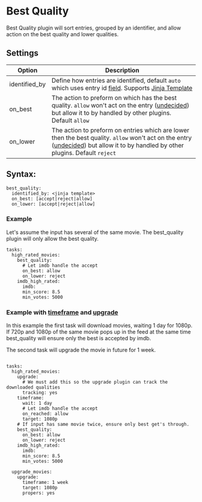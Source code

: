 # Best Quality
Best Quality plugin will sort entries, grouped by an identifier, and allow action on the best quality and lower qualities. 
## Settings

| **Option** | **Description** |
| --- | --- |
| identified_by | Define how entries are identified, default `auto` which uses entry id [field](https://flexget.com/Entry). Supports [Jinja Template](https://flexget.com/Jinja) |
| on_best | The action to preform on which has the best quality. `allow` won't act on the entry ([undecided](https://flexget.com/FilterOperations))  but allow it to by handled by other plugins. Default `allow` |
| on_lower | The action to preform on entries which are lower then the best quality. `allow` won't act on the entry ([undecided](https://flexget.com/FilterOperations))  but allow it to by handled by other plugins. Default `reject` |


## Syntax:

```
best_quality:
  identified_by: <jinja template>
  on_best: [accept|reject|allow]
  on_lower: [accept|reject|allow]
```

### Example
Let's assume the input has several of the same movie. The best_quality plugin will only allow the best quality.

```
tasks:
  high_rated_movies:
    best_quality:
      # Let imdb handle the accept
      on_best: allow
      on_lower: reject
    imdb_high_rated:
      imdb:
      min_score: 8.5
      min_votes: 5000
```

### Example with [timeframe](https://flexget.com/Plugins/timeframe) and [upgrade](https://flexget.com/Plugins/upgrade)

In this example the first task will download movies, waiting 1 day for 1080p. If 720p and 1080p of the same movie pops up in the feed at the same time best_quality will ensure only the best is accepted by imdb.

The second task will upgrade the movie in future for 1 week.

```

tasks:
  high_rated_movies:
    upgrade:
      # We must add this so the upgrade plugin can track the downloaded qualities
      tracking: yes
    timeframe:
      wait: 1 day
      # Let imdb handle the accept
      on_reached: allow
      target: 1080p
    # If input has same movie twice, ensure only best get's through.
    best_quality:
      on_best: allow
      on_lower: reject
    imdb_high_rated:
      imdb:
      min_score: 8.5
      min_votes: 5000

  upgrade_movies:
    upgrade:
      timeframe: 1 week
      target: 1080p
      propers: yes
```



